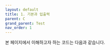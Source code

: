 ```yaml
---
layout: default
title: 1. 기본과 입출력
parent: C
grand_parent: Test
nav_order: 1
---
```


본 페이지에서 이해하고자 하는 코드는 다음과 같습니다.
